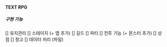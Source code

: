 #### TEXT RPG
##### 구현 기능
[] 유지관리
[] 스테이지 (+ 맵 추가)
[] 길드
[] 파티
[] 전투 기능 (+ 몬스터 추가)
[] 상점
[] 창고
[] 데이터 처리 (파일)
